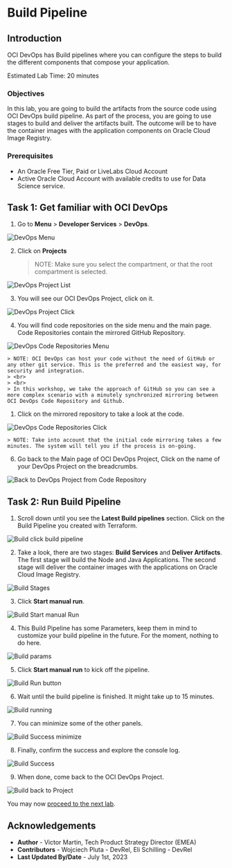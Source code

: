 # Build Pipeline

## Introduction

OCI DevOps has Build pipelines where you can configure the steps to build the different components that compose your application.

Estimated Lab Time: 20 minutes

### Objectives

In this lab, you are going to build the artifacts from the source code using OCI DevOps build pipeline. As part of the process, you are going to use stages to build and deliver the artifacts built. The outcome will be to have the container images with the application components on Oracle Cloud Image Registry.

### Prerequisites

* An Oracle Free Tier, Paid or LiveLabs Cloud Account
* Active Oracle Cloud Account with available credits to use for Data Science service.

## Task 1: Get familiar with OCI DevOps

1. Go to **Menu** > **Developer Services** > **DevOps**.
  
  ![DevOps Menu](images/devops-menu.png)

2. Click on **Projects**

    > NOTE: Make sure you select the compartment, or that the root compartment is selected.
  
  ![DevOps Project List](images/devops-project-list.png)

3. You will see our OCI DevOps Project, click on it.

  ![DevOps Project Click](images/devops-project-click.png)

4. You will find code repositories on the side menu and the main page. Code Repositories contain the mirrored GitHub Repository.

  ![DevOps Code Repositories Menu](images/devops-project-code-repositories.png)

    > NOTE: OCI DevOps can host your code without the need of GitHub or any other git service. This is the preferred and the easiest way, for security and integration.
    > <br>
    > <br>
    > In this workshop, we take the approach of GitHub so you can see a more complex scenario with a minutely synchronized mirroring between OCI DevOps Code Repository and Github.

1. Click on the mirrored repository to take a look at the code.

  ![DevOps Code Repositories Click](images/devops-project-code-repositories-click.png)

    > NOTE: Take into account that the initial code mirroring takes a few minutes. The system will tell you if the process is on-going.

6. Go back to the Main page of OCI DevOps Project, Click on the name of your DevOps Project on the breadcrumbs.

  ![Back to DevOps Project from Code Repository](images/devops-code-repository-back.png)

## Task 2: Run Build Pipeline

1. Scroll down until you see the **Latest Build pipelines** section. Click on the Build Pipeline you created with Terraform.

  ![Build click build pipeline](images/devops-build-click-buildpipeline.png)

2. Take a look, there are two stages: **Build Services** and **Deliver Artifacts**. The first stage will build the Node and Java Applications. The second stage will deliver the container images with the applications on Oracle Cloud Image Registry.

  ![Build Stages](images/build-stages.png)

3. Click **Start manual run**.

  ![Build Start manual Run](images/build-stages-start-manual-run.png)

4. This Build Pipeline has some Parameters, keep them in mind to customize your build pipeline in the future. For the moment, nothing to do here.

  ![Build params](images/build-params.png)

5. Click **Start manual run** to kick off the pipeline.

  ![Build Run button](images/build-run-button.png)

6. Wait until the build pipeline is finished. It might take up to 15 minutes.

  ![Build running](images/build-running.png)

7. You can minimize some of the other panels.

  ![Build Success minimize](images/build-success-minimize.png)

8. Finally, confirm the success and explore the console log.

  ![Build Success](images/build-success.png)

9.  When done, come back to the OCI DevOps Project.

  ![Build back to Project](images/build-back.png)

You may now [proceed to the next lab](#next).

## Acknowledgements

* **Author** - Victor Martin, Tech Product Strategy Director (EMEA)
* **Contributors** - Wojciech Pluta - DevRel, Eli Schilling - DevRel
* **Last Updated By/Date** - July 1st, 2023